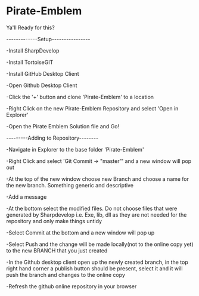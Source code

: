 # Pirate-Emblem
Ya'll Ready for this?

-------------Setup----------------

-Install SharpDevelop 

-Install TortoiseGIT

-Install GitHub Desktop Client

-Open Github Desktop Client

-Click the '+' button and clone 'Pirate-Emblem' to a location

-Right Click on the new Pirate-Emblem Repository and select 'Open in Explorer'

-Open the Pirate Emblem Solution file and Go!

---------Adding to Repository--------

-Navigate in Explorer to the base folder 'Pirate-Emblem'

-Right Click and select 'Git Commit -> "master"' and a new window will pop out

-At the top of the new window choose new Branch and choose a name for the new branch. Something generic and descriptive

-Add a message

-At the bottom select the modified files. Do not choose files that were generated by Sharpdevelop i.e. Exe, lib, dll as they are not needed for the repository and only make things untidy 

-Select Commit at the bottom and a new window will pop up

-Select Push and the change will be made locally(not to the online copy yet) to the new BRANCH that you just created

-In the Github desktop client open up the newly created branch, in the top right hand corner a publish button should be present, select it and it will push the branch and changes to the online copy

-Refresh the github online repository in your browser 

